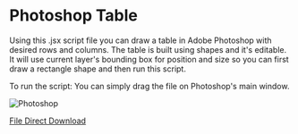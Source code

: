 # Photoshop Table
Using this .jsx script file you can draw a table in Adobe Photoshop with desired rows and columns. The table is built using shapes and it's editable. It will use current layer's bounding box for position and size so you can first draw a rectangle shape and then run this script.

To run the script: You can simply drag the file on Photoshop's main window.

![Photoshop](https://www.alvandsoft.com/en/am/DrawTable.png)

[File Direct Download](https://github.com/reza55n/pstable/raw/master/DrawTable.jsx)
